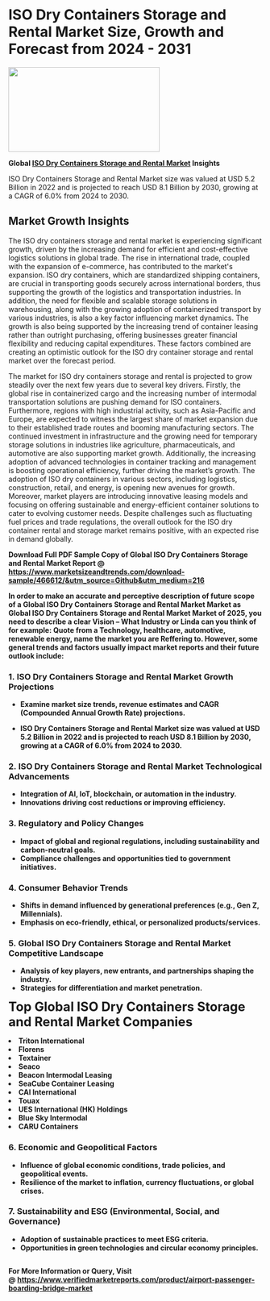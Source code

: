 <H1>ISO Dry Containers Storage and Rental Market Size, Growth and Forecast from 2024 - 2031</H1><img class="aligncenter size-medium wp-image-584254" src="https://thirdeyenews.in/wp-content/uploads/2024/09/Global-Market-Research-300x168.jpeg" alt="" width="300" height="168" /><p><strong>Global&nbsp;<a href="https://www.marketsizeandtrends.com/download-sample/466612/&amp;utm_source=Github&utm_medium=216">ISO Dry Containers Storage and Rental Market</a> Insights</strong></p><p>ISO Dry Containers Storage and Rental Market size was valued at USD 5.2 Billion in 2022 and is projected to reach USD 8.1 Billion by 2030, growing at a CAGR of 6.0% from 2024 to 2030.</p><p><h2>Market Growth Insights</h2> <p>The ISO dry containers storage and rental market is experiencing significant growth, driven by the increasing demand for efficient and cost-effective logistics solutions in global trade. The rise in international trade, coupled with the expansion of e-commerce, has contributed to the market's expansion. ISO dry containers, which are standardized shipping containers, are crucial in transporting goods securely across international borders, thus supporting the growth of the logistics and transportation industries. In addition, the need for flexible and scalable storage solutions in warehousing, along with the growing adoption of containerized transport by various industries, is also a key factor influencing market dynamics. The growth is also being supported by the increasing trend of container leasing rather than outright purchasing, offering businesses greater financial flexibility and reducing capital expenditures. These factors combined are creating an optimistic outlook for the ISO dry container storage and rental market over the forecast period.</p> <p><strong></strong></p> <p>The market for ISO dry containers storage and rental is projected to grow steadily over the next few years due to several key drivers. Firstly, the global rise in containerized cargo and the increasing number of intermodal transportation solutions are pushing demand for ISO containers. Furthermore, regions with high industrial activity, such as Asia-Pacific and Europe, are expected to witness the largest share of market expansion due to their established trade routes and booming manufacturing sectors. The continued investment in infrastructure and the growing need for temporary storage solutions in industries like agriculture, pharmaceuticals, and automotive are also supporting market growth. Additionally, the increasing adoption of advanced technologies in container tracking and management is boosting operational efficiency, further driving the market’s growth. The adoption of ISO dry containers in various sectors, including logistics, construction, retail, and energy, is opening new avenues for growth. Moreover, market players are introducing innovative leasing models and focusing on offering sustainable and energy-efficient container solutions to cater to evolving customer needs. Despite challenges such as fluctuating fuel prices and trade regulations, the overall outlook for the ISO dry container rental and storage market remains positive, with an expected rise in demand globally. <p><strong></p><p><span class=""><strong>Download Full PDF Sample Copy of Global ISO Dry Containers Storage and Rental Market Report</strong> @ <a href="https://www.marketsizeandtrends.com/download-sample/466612/&amp;utm_source=Github&utm_medium=216" target="_blank">https://www.marketsizeandtrends.com/download-sample/466612/&amp;utm_source=Github&utm_medium=216</a></span></p><p>In order to make an accurate and perceptive description of future scope of a Global&nbsp;ISO Dry Containers Storage and Rental Market Market as Global&nbsp;ISO Dry Containers Storage and Rental Market Market of 2025, you need to describe a clear Vision &ndash; What Industry or Linda can you think of for example: Quote from a Technology, healthcare, automotive, renewable energy, name the market you are Reffering to. However, some general trends and factors usually impact market reports and their future outlook include:</p><h3>1.&nbsp;<strong>ISO Dry Containers Storage and Rental Market Growth Projections</strong></h3><ul><li>Examine market size trends, revenue estimates and CAGR (Compounded Annual Growth Rate) projections.</li><li><p>ISO Dry Containers Storage and Rental Market size was valued at USD 5.2 Billion in 2022 and is projected to reach USD 8.1 Billion by 2030, growing at a CAGR of 6.0% from 2024 to 2030.</p></li></ul><h3>2.&nbsp;<strong>ISO Dry Containers Storage and Rental Market Technological Advancements</strong></h3><ul><li>Integration of AI, IoT, blockchain, or automation in the industry.</li><li>Innovations driving cost reductions or improving efficiency.</li></ul><h3>3.&nbsp;<strong>Regulatory and Policy Changes</strong></h3><ul><li>Impact of global and regional regulations, including sustainability and carbon-neutral goals.</li><li>Compliance challenges and opportunities tied to government initiatives.</li></ul><h3>4.&nbsp;<strong>Consumer Behavior Trends</strong></h3><ul><li>Shifts in demand influenced by generational preferences (e.g., Gen Z, Millennials).</li><li>Emphasis on eco-friendly, ethical, or personalized products/services.</li></ul><h3>5.&nbsp;<strong>Global ISO Dry Containers Storage and Rental Market Competitive Landscape</strong></h3><ul><li>Analysis of key players, new entrants, and partnerships shaping the industry.</li><li>Strategies for differentiation and market penetration.</li></ul><p data-pm-slice="1 1 []"><span style="color: inherit; font-family: inherit; font-size: 25px;">Top Global ISO Dry Containers Storage and Rental Market Companies</span></p><div class="" data-test-id=""><p><li>Triton International</li><li> Florens</li><li> Textainer</li><li> Seaco</li><li> Beacon Intermodal Leasing</li><li> SeaCube Container Leasing</li><li> CAI International</li><li> Touax</li><li> UES International (HK) Holdings</li><li> Blue Sky Intermodal</li><li> CARU Containers</li></p></div><h3>6.&nbsp;<strong>Economic and Geopolitical Factors</strong></h3><ul><li>Influence of global economic conditions, trade policies, and geopolitical events.</li><li>Resilience of the market to inflation, currency fluctuations, or global crises.</li></ul><h3>7.&nbsp;<strong>Sustainability and ESG (Environmental, Social, and Governance)</strong></h3><ul><li>Adoption of sustainable practices to meet ESG criteria.</li><li>Opportunities in green technologies and circular economy principles.</li></ul><h2><strong style="font-size: 14px;">For More Information or Query, Visit @&nbsp;</strong><a style="background-color: #ffffff; font-size: 14px;" href="https://www.marketsizeandtrends.com/report/iso-dry-containers-storage-and-rental-market/" target="_blank">https://www.verifiedmarketreports.com/product/airport-passenger-boarding-bridge-market</a></h2>
